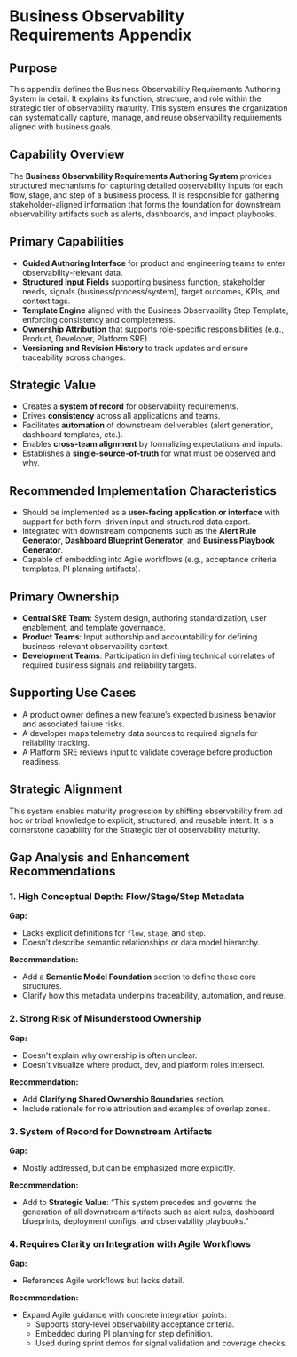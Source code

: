 # Business Observability Requirements Appendix

## Purpose
This appendix defines the Business Observability Requirements Authoring System in detail. It explains its function, structure, and role within the strategic tier of observability maturity. This system ensures the organization can systematically capture, manage, and reuse observability requirements aligned with business goals.

## Capability Overview
The **Business Observability Requirements Authoring System** provides structured mechanisms for capturing detailed observability inputs for each flow, stage, and step of a business process. It is responsible for gathering stakeholder-aligned information that forms the foundation for downstream observability artifacts such as alerts, dashboards, and impact playbooks.

## Primary Capabilities
- **Guided Authoring Interface** for product and engineering teams to enter observability-relevant data.
- **Structured Input Fields** supporting business function, stakeholder needs, signals (business/process/system), target outcomes, KPIs, and context tags.
- **Template Engine** aligned with the Business Observability Step Template, enforcing consistency and completeness.
- **Ownership Attribution** that supports role-specific responsibilities (e.g., Product, Developer, Platform SRE).
- **Versioning and Revision History** to track updates and ensure traceability across changes.

## Strategic Value
- Creates a **system of record** for observability requirements.
- Drives **consistency** across all applications and teams.
- Facilitates **automation** of downstream deliverables (alert generation, dashboard templates, etc.).
- Enables **cross-team alignment** by formalizing expectations and inputs.
- Establishes a **single-source-of-truth** for what must be observed and why.

## Recommended Implementation Characteristics
- Should be implemented as a **user-facing application or interface** with support for both form-driven input and structured data export.
- Integrated with downstream components such as the **Alert Rule Generator**, **Dashboard Blueprint Generator**, and **Business Playbook Generator**.
- Capable of embedding into Agile workflows (e.g., acceptance criteria templates, PI planning artifacts).

## Primary Ownership
- **Central SRE Team**: System design, authoring standardization, user enablement, and template governance.
- **Product Teams**: Input authorship and accountability for defining business-relevant observability context.
- **Development Teams**: Participation in defining technical correlates of required business signals and reliability targets.

## Supporting Use Cases
- A product owner defines a new feature’s expected business behavior and associated failure risks.
- A developer maps telemetry data sources to required signals for reliability tracking.
- A Platform SRE reviews input to validate coverage before production readiness.

## Strategic Alignment
This system enables maturity progression by shifting observability from ad hoc or tribal knowledge to explicit, structured, and reusable intent. It is a cornerstone capability for the Strategic tier of observability maturity.

## Gap Analysis and Enhancement Recommendations

### 1. High Conceptual Depth: Flow/Stage/Step Metadata
**Gap:**
- Lacks explicit definitions for `flow`, `stage`, and `step`.
- Doesn’t describe semantic relationships or data model hierarchy.

**Recommendation:**
- Add a **Semantic Model Foundation** section to define these core structures.
- Clarify how this metadata underpins traceability, automation, and reuse.

### 2. Strong Risk of Misunderstood Ownership
**Gap:**
- Doesn't explain why ownership is often unclear.
- Doesn’t visualize where product, dev, and platform roles intersect.

**Recommendation:**
- Add **Clarifying Shared Ownership Boundaries** section.
- Include rationale for role attribution and examples of overlap zones.

### 3. System of Record for Downstream Artifacts
**Gap:**
- Mostly addressed, but can be emphasized more explicitly.

**Recommendation:**
- Add to **Strategic Value**: “This system precedes and governs the generation of all downstream artifacts such as alert rules, dashboard blueprints, deployment configs, and observability playbooks.”

### 4. Requires Clarity on Integration with Agile Workflows
**Gap:**
- References Agile workflows but lacks detail.

**Recommendation:**
- Expand Agile guidance with concrete integration points:
  - Supports story-level observability acceptance criteria.
  - Embedded during PI planning for step definition.
  - Used during sprint demos for signal validation and coverage checks.


